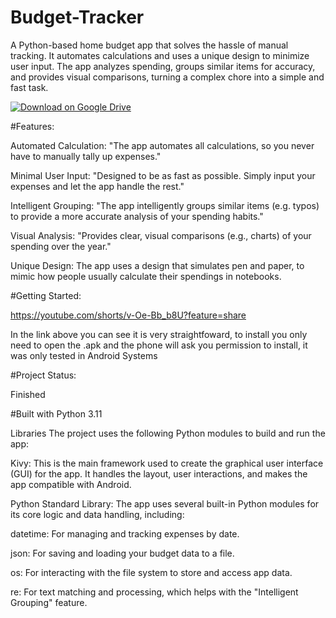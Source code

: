 # Budget-Tracker
A Python-based home budget app that solves the hassle of manual tracking. It automates calculations and uses a unique design to minimize user input. The app analyzes spending, groups similar items for accuracy, and provides visual comparisons, turning a complex chore into a simple and fast task.

[![Download on Google Drive](https://img.shields.io/badge/Download%20APK-Google%20Drive-green)]((https://drive.google.com/file/d/1SBVd5l2hAZ1H8OhAgzv0PWktQwH1BFny/view?usp=sharing))

#Features:

Automated Calculation: "The app automates all calculations, so you never have to manually tally up expenses."

Minimal User Input: "Designed to be as fast as possible. Simply input your expenses and let the app handle the rest."

Intelligent Grouping: "The app intelligently groups similar items (e.g. typos) to provide a more accurate analysis of your spending habits."

Visual Analysis: "Provides clear, visual comparisons (e.g., charts) of your spending over the year."

Unique Design: The app uses a design that simulates pen and paper, to mimic how people usually calculate their spendings in notebooks.

#Getting Started:

https://youtube.com/shorts/v-Oe-Bb_b8U?feature=share

In the link above you can see it is very straightfoward, to install you only need to open the .apk and the phone will ask you permission to install, it was only tested in Android Systems

#Project Status:

Finished

#Built with Python 3.11

Libraries
The project uses the following Python modules to build and run the app:

Kivy: This is the main framework used to create the graphical user interface (GUI) for the app. It handles the layout, user interactions, and makes the app compatible with Android.

Python Standard Library: The app uses several built-in Python modules for its core logic and data handling, including:

datetime: For managing and tracking expenses by date.

json: For saving and loading your budget data to a file.

os: For interacting with the file system to store and access app data.

re: For text matching and processing, which helps with the "Intelligent Grouping" feature.

